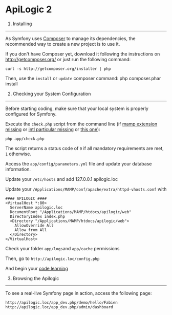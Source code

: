 ApiLogic 2
==========

1) Installing
-------------

As Symfony uses [Composer][1] to manage its dependencies, the recommended way
to create a new project is to use it.

If you don't have Composer yet, download it following the instructions on
http://getcomposer.org/ or just run the following command:

    curl -s http://getcomposer.org/installer | php

Then, use the `install` or `update` composer command:
    php composer.phar install

2) Checking your System Configuration
-------------------------------------

Before starting coding, make sure that your local system is properly
configured for Symfony.

Execute the `check.php` script from the command line (if [mamp extension missing][2] or [intl particular missing][3] or [this one][4]):

    php app/check.php

The script returns a status code of `0` if all mandatory requirements are met,
`1` otherwise.

Access the `app/config/parameters.yml` file and update your database information.

Update your `/etc/hosts` and add
    127.0.0.1 apilogic.loc

Update your `/Applications/MAMP/conf/apache/extra/httpd-vhosts.conf` with

    #### APILOGIC ####
    <VirtualHost *:80>
      ServerName apilogic.loc
      DocumentRoot "/Applications/MAMP/htdocs/apilogic/web"
      DirectoryIndex index.php
      <Directory "/Applications/MAMP/htdocs/apilogic/web">
        AllowOverride All
        Allow from All
      </Directory>
    </VirtualHost>

Check your folder `app/logs`and `app/cache` permissions

Then, go to `http://apilogic.loc/config.php`

And begin your [code learning][5] 

3) Browsing the Apilogic
--------------------------------

To see a real-live Symfony page in action, access the following page:

    http://apilogic.loc/app_dev.php/demo/hello/Fabien
    http://apilogic.loc/app_dev.php/admin/dashboard


[1]:  http://getcomposer.org/
[2]:  http://stackoverflow.com/a/14135950
[3]:  http://thoomtech.com/post/15366294744/mamp-intl-lion
[4]:  http://sunny.chotai.uk.com/?p=2
[5]:  http://symfony.com/doc/master/book/page_creation.html